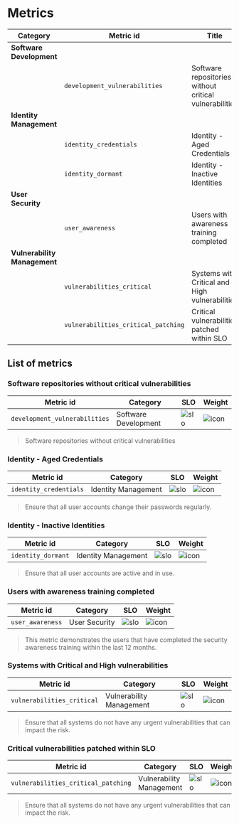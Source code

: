 

# Metrics

|**Category**|**Metric id**|**Title**|**SLO**|**Weight**|
|--|--|--|--|--|
|**Software Development**|||||
||`development_vulnerabilities`|Software repositories without critical vulnerabilities||![slo](https://img.shields.io/badge/98.00%-99.00%-00B050?labelColor=FFC000)|![icon](https://img.shields.io/badge/0.8-red)|
|**Identity Management**|||||
||`identity_credentials`|Identity - Aged Credentials||![slo](https://img.shields.io/badge/98.00%-99.00%-00B050?labelColor=FFC000)|![icon](https://img.shields.io/badge/0.8-red)|
||`identity_dormant`|Identity - Inactive Identities||![slo](https://img.shields.io/badge/98.00%-99.00%-00B050?labelColor=FFC000)|![icon](https://img.shields.io/badge/0.8-red)|
|**User Security**|||||
||`user_awareness`|Users with awareness training completed||![slo](https://img.shields.io/badge/80.00%-90.00%-00B050?labelColor=FFC000)|![icon](https://img.shields.io/badge/0.4-yellow)|
|**Vulnerability Management**|||||
||`vulnerabilities_critical`|Systems with Critical and High vulnerabilities||![slo](https://img.shields.io/badge/80.00%-95.00%-00B050?labelColor=FFC000)|![icon](https://img.shields.io/badge/0.8-red)|
||`vulnerabilities_critical_patching`|Critical vulnerabilities patched within SLO||![slo](https://img.shields.io/badge/80.00%-95.00%-00B050?labelColor=FFC000)|![icon](https://img.shields.io/badge/0.8-red)|


## List of metrics
### Software repositories without critical vulnerabilities

|**Metric id**|**Category**|**SLO**|**Weight**|
|--|--|--|--|
|`development_vulnerabilities`|Software Development|![slo](https://img.shields.io/badge/98.00%-99.00%-00B050?labelColor=FFC000)|![icon](https://img.shields.io/badge/0.8-red)|

> Software repositories without critical vulnerabilities


### Identity - Aged Credentials

|**Metric id**|**Category**|**SLO**|**Weight**|
|--|--|--|--|
|`identity_credentials`|Identity Management|![slo](https://img.shields.io/badge/98.00%-99.00%-00B050?labelColor=FFC000)|![icon](https://img.shields.io/badge/0.8-red)|

> Ensure that all user accounts change their passwords regularly.



### Identity - Inactive Identities

|**Metric id**|**Category**|**SLO**|**Weight**|
|--|--|--|--|
|`identity_dormant`|Identity Management|![slo](https://img.shields.io/badge/98.00%-99.00%-00B050?labelColor=FFC000)|![icon](https://img.shields.io/badge/0.8-red)|

> Ensure that all user accounts are active and in use.



### Users with awareness training completed

|**Metric id**|**Category**|**SLO**|**Weight**|
|--|--|--|--|
|`user_awareness`|User Security|![slo](https://img.shields.io/badge/80.00%-90.00%-00B050?labelColor=FFC000)|![icon](https://img.shields.io/badge/0.4-yellow)|

> This metric demonstrates the users that have completed the security awareness training within the last 12 months.



### Systems with Critical and High vulnerabilities

|**Metric id**|**Category**|**SLO**|**Weight**|
|--|--|--|--|
|`vulnerabilities_critical`|Vulnerability Management|![slo](https://img.shields.io/badge/80.00%-95.00%-00B050?labelColor=FFC000)|![icon](https://img.shields.io/badge/0.8-red)|

> Ensure that all systems do not have any urgent vulnerabilities that can impact the risk.



### Critical vulnerabilities patched within SLO

|**Metric id**|**Category**|**SLO**|**Weight**|
|--|--|--|--|
|`vulnerabilities_critical_patching`|Vulnerability Management|![slo](https://img.shields.io/badge/80.00%-95.00%-00B050?labelColor=FFC000)|![icon](https://img.shields.io/badge/0.8-red)|

> Ensure that all systems do not have any urgent vulnerabilities that can impact the risk.


